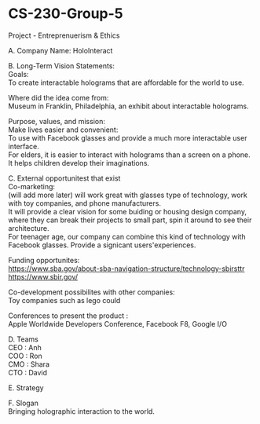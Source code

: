 # CS-230-Group-5
Project - Entreprenuerism &amp; Ethics

A. Company Name: HoloInteract

B. Long-Term Vision Statements: <br />
Goals: <br />
To create interactable holograms that are affordable for the world to use.

Where did the idea come from: <br />
Museum in Franklin, Philadelphia, an exhibit about interactable holograms. 

Purpose, values, and mission: <br />
Make lives easier and convenient: <br />
To use with Facebook glasses and provide a much more interactable user interface.<br />
For elders, it is easier to interact with holograms than a screen on a phone. <br />
It helps children develop their imaginations. <br />

C. External opportunitest that exist <br />
Co-marketing: <br /> (will add more later)
will work great with glasses type of technology, work with toy companies, and phone manufacturers. <br />
It will provide a clear vision for some buiding or housing design company, where they can break their projects to small part, spin it around to see their architecture. <br />
For teenager age, our company can combine this kind of technology with Facebook glasses. Provide a signicant users'experiences. <br />


Funding opportunites: <br />
https://www.sba.gov/about-sba-navigation-structure/technology-sbirsttr <br />
https://www.sbir.gov/

Co-development possibilites with other companies: <br />
Toy companies such as lego could

Conferences to present the product : <br />
Apple Worldwide Developers Conference, Facebook F8, Google I/O

D. Teams <br />
CEO : Anh <br />
COO : Ron <br />
CMO : Shara <br />
CTO : David <br />

E. Strategy <br />


F. Slogan <br />
Bringing holographic interaction to the world.
